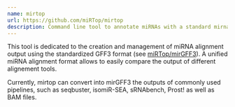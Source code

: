 ```yaml
---
name: mirtop
url: https://github.com/miRTop/mirtop
description: Command line tool to annotate miRNAs with a standard mirna/isomir naming
---
```


This tool is dedicated to the creation and management of miRNA alignment output using the standardized GFF3 format (see [miRTop/mirGFF3](https://github.com/miRTop/mirGFF3)).
A unified miRNA alignment format allows to easily compare the output of different alignement tools.

Currently, mirtop can convert into mirGFF3 the outputs of commonly used pipelines, such as seqbuster, isomiR-SEA, sRNAbench, Prost! as well as BAM files.
